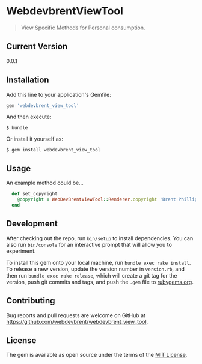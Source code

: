 # WebdevbrentViewTool

> View Specific Methods for Personal consumption.

## Current Version
0.0.1

## Installation

Add this line to your application's Gemfile:

```ruby
gem 'webdevbrent_view_tool'
```

And then execute:

    $ bundle

Or install it yourself as:

    $ gem install webdevbrent_view_tool

## Usage

An example method could be...

```ruby
  def set_copyright
    @copyright = WebDevBrentViewTool::Renderer.copyright 'Brent Phillips', 'All rights reserved'
  end
```

## Development

After checking out the repo, run `bin/setup` to install dependencies. You can also run `bin/console` for an interactive prompt that will allow you to experiment.

To install this gem onto your local machine, run `bundle exec rake install`. To release a new version, update the version number in `version.rb`, and then run `bundle exec rake release`, which will create a git tag for the version, push git commits and tags, and push the `.gem` file to [rubygems.org](https://rubygems.org).

## Contributing

Bug reports and pull requests are welcome on GitHub at https://github.com/webdevbrent/webdevbrent_view_tool.

## License

The gem is available as open source under the terms of the [MIT License](https://opensource.org/licenses/MIT).
